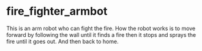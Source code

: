 # fire_fighter_armbot

This is an arm robot who can fight the fire. How the robot works is to move forward by following the wall until it finds a fire then it stops and sprays the fire until it goes out. And then back to home.

